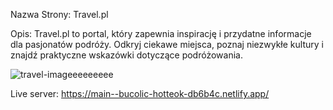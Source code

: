 Nazwa Strony: Travel.pl

Opis: Travel.pl to portal, który zapewnia inspirację i przydatne informacje dla pasjonatów podróży. Odkryj ciekawe miejsca, poznaj niezwykłe kultury i znajdź 
praktyczne wskazówki dotyczące podróżowania.

![travel-imageeeeeeeee](https://github.com/Kamilbd/shop-webpage-2024/assets/99655638/507701a1-dc64-4612-9e3f-d6f90b6f653b)

Live server:
https://main--bucolic-hotteok-db6b4c.netlify.app/
